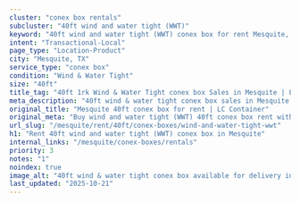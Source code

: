 ```yaml
---
cluster: "conex box rentals"
subcluster: "40ft wind and water tight (WWT)"
keyword: "40ft wind and water tight (WWT) conex box for rent Mesquite, TX"
intent: "Transactional-Local"
page_type: "Location-Product"
city: "Mesquite, TX"
service_type: "conex box"
condition: "Wind & Water Tight"
size: "40ft"
title_tag: "40ft 1rk Wind & Water Tight conex box Sales in Mesquite | LC Container"
meta_description: "40ft wind & water tight conex box sales in Mesquite. Fast delivery, competitive pricing. Serving conex boxes area. Quote ID: 92J. Call (214) 524-4168 for your free quote today."
original_title: "Mesquite 40ft conex box for rent | LC Container"
original_meta: "Buy wind and water tight (WWT) 40ft conex box rent with local delivery in Mesquite, TX. LC Container — local Since 2003. Request a fast quote today."
url_slug: "/mesquite/rent/40ft/conex-boxes/wind-and-water-tight-wwt"
h1: "Rent 40ft wind and water tight (WWT) conex box in Mesquite"
internal_links: "/mesquite/conex-boxes/rentals"
priority: 3
notes: "1"
noindex: true
image_alt: "40ft wind & water tight conex box available for delivery in Mesquite"
last_updated: "2025-10-21"
---
```


<!-- TODO: Add unique city/inventory copy, images, and internal links here. -->
